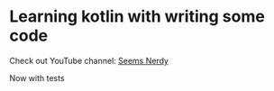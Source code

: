 # Learning kotlin with writing some code

 Check out YouTube channel: [Seems Nerdy](https://www.youtube.com/channel/UCA7ymlAF32Up8VKeDVv9uQw)
 
 Now with tests
